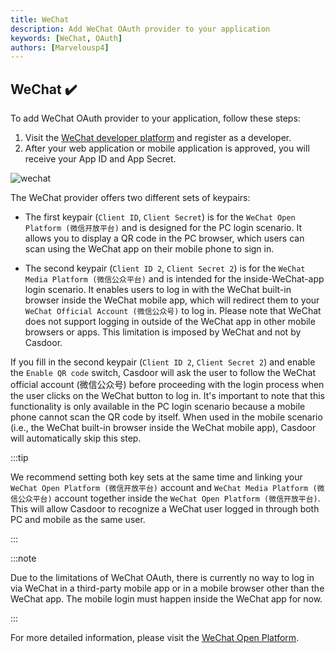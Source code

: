 ```yaml
---
title: WeChat
description: Add WeChat OAuth provider to your application
keywords: [WeChat, OAuth]
authors: [Marvelousp4]
---
```


## WeChat ✔️

To add WeChat OAuth provider to your application, follow these steps:

1. Visit the [WeChat developer platform](https://open.weixin.qq.com/) and register as a developer.
2. After your web application or mobile application is approved, you will receive your App ID and App Secret.

![wechat](/img/providers/OAuth/wechat.png)

The WeChat provider offers two different sets of keypairs:

- The first keypair (`Client ID`, `Client Secret`) is for the `WeChat Open Platform (微信开放平台)` and is designed for the PC login scenario. It allows you to display a QR code in the PC browser, which users can scan using the WeChat app on their mobile phone to sign in.

- The second keypair (`Client ID 2`, `Client Secret 2`) is for the `WeChat Media Platform (微信公众平台)` and is intended for the inside-WeChat-app login scenario. It enables users to log in with the WeChat built-in browser inside the WeChat mobile app, which will redirect them to your `WeChat Official Account (微信公众号)` to log in. Please note that WeChat does not support logging in outside of the WeChat app in other mobile browsers or apps. This limitation is imposed by WeChat and not by Casdoor.

If you fill in the second keypair (`Client ID 2`, `Client Secret 2`) and enable the `Enable QR code` switch, Casdoor will ask the user to follow the WeChat official account (微信公众号) before proceeding with the login process when the user clicks on the WeChat button to log in. It's important to note that this functionality is only available in the PC login scenario because a mobile phone cannot scan the QR code by itself. When used in the mobile scenario (i.e., the WeChat built-in browser inside the WeChat mobile app), Casdoor will automatically skip this step.

:::tip

We recommend setting both key sets at the same time and linking your `WeChat Open Platform (微信开放平台)` account and `WeChat Media Platform (微信公众平台)` account together inside the `WeChat Open Platform (微信开放平台)`. This will allow Casdoor to recognize a WeChat user logged in through both PC and mobile as the same user.

:::

:::note

Due to the limitations of WeChat OAuth, there is currently no way to log in via WeChat in a third-party mobile app or in a mobile browser other than the WeChat app. The mobile login must happen inside the WeChat app for now.

:::

For more detailed information, please visit the [WeChat Open Platform](https://developers.weixin.qq.com/doc/oplatform/en/Website_App/WeChat_Login/Wechat_Login.html).
